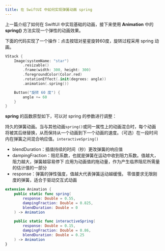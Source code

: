 ```yaml
---
title: 在 SwiftUI 中如何实现弹簧动画 spring
---
```


上一篇介绍了如何在 SwiftUI 中实现基础的动画，接下来使用 **Animation** 中的 **spring()** 方法实现一个弹性的动画效果。

下面的代码实现了一个操作：点击按钮对星星旋转60度，旋转过程采用 spring 动画。

```swift
VStack {
    Image(systemName: "star")
        .resizable()
        .frame(width: 300, height: 300)
        .foregroundColor(Color.red)
        .rotationEffect(.init(degrees: angle))
        .animation(.spring())

    Button("旋转 60 度") {
        angle += 60
    }
}
```

**spring** 的函数原型如下，可以对 spring 的参数进行调整：

持久的弹簧动画。当与其他动画`spring()`或同一属性上的动画混合时，每个动画将被其后继替换，从而保持从一个动画到下一个动画的速度。（可选）在一段时间内在弹簧之间混合响应值。`interactiveSpring()`

- blendDuration：插值持续的时间（秒）更改弹簧的响应值
- dampingFraction：阻尼系数，也就是弹簧在运动中收到阻力系数。值越大，阻力越大，弹簧越容易停下 应用为动画值的拖动量，作为产生临界阻尼所需量的估计值的一部分
- response：弹簧的弹性强度，值越大代表弹簧运动越缓慢。  零值要求无限刚度的弹簧，适合于驱动交互式动画

```swift
extension Animation {
    public static func spring(
        response: Double = 0.55, 
        dampingFraction: Double = 0.825, 
        blendDuration: Double = 0
	) -> Animation
 
	public static func interactiveSpring(
        response: Double = 0.15, 
        dampingFraction: Double = 0.86, 
        blendDuration: Double = 0.25
    ) -> Animation
}
```

